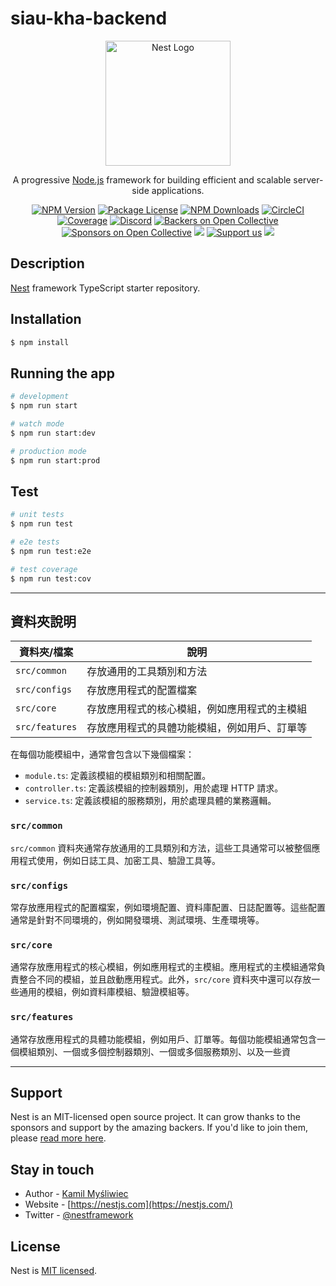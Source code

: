 # siau-kha-backend

<p align="center">
  <a href="http://nestjs.com/" target="blank"><img src="https://nestjs.com/img/logo-small.svg" width="200" alt="Nest Logo" /></a>
</p>

[circleci-image]: https://img.shields.io/circleci/build/github/nestjs/nest/master?token=abc123def456
[circleci-url]: https://circleci.com/gh/nestjs/nest

  <p align="center">A progressive <a href="http://nodejs.org" target="_blank">Node.js</a> framework for building efficient and scalable server-side applications.</p>
    <p align="center">
<a href="https://www.npmjs.com/~nestjscore" target="_blank"><img src="https://img.shields.io/npm/v/@nestjs/core.svg" alt="NPM Version" /></a>
<a href="https://www.npmjs.com/~nestjscore" target="_blank"><img src="https://img.shields.io/npm/l/@nestjs/core.svg" alt="Package License" /></a>
<a href="https://www.npmjs.com/~nestjscore" target="_blank"><img src="https://img.shields.io/npm/dm/@nestjs/common.svg" alt="NPM Downloads" /></a>
<a href="https://circleci.com/gh/nestjs/nest" target="_blank"><img src="https://img.shields.io/circleci/build/github/nestjs/nest/master" alt="CircleCI" /></a>
<a href="https://coveralls.io/github/nestjs/nest?branch=master" target="_blank"><img src="https://coveralls.io/repos/github/nestjs/nest/badge.svg?branch=master#9" alt="Coverage" /></a>
<a href="https://discord.gg/G7Qnnhy" target="_blank"><img src="https://img.shields.io/badge/discord-online-brightgreen.svg" alt="Discord"/></a>
<a href="https://opencollective.com/nest#backer" target="_blank"><img src="https://opencollective.com/nest/backers/badge.svg" alt="Backers on Open Collective" /></a>
<a href="https://opencollective.com/nest#sponsor" target="_blank"><img src="https://opencollective.com/nest/sponsors/badge.svg" alt="Sponsors on Open Collective" /></a>
  <a href="https://paypal.me/kamilmysliwiec" target="_blank"><img src="https://img.shields.io/badge/Donate-PayPal-ff3f59.svg"/></a>
    <a href="https://opencollective.com/nest#sponsor"  target="_blank"><img src="https://img.shields.io/badge/Support%20us-Open%20Collective-41B883.svg" alt="Support us"></a>
  <a href="https://twitter.com/nestframework" target="_blank"><img src="https://img.shields.io/twitter/follow/nestframework.svg?style=social&label=Follow"></a>
</p>
  <!--[![Backers on Open Collective](https://opencollective.com/nest/backers/badge.svg)](https://opencollective.com/nest#backer)
  [![Sponsors on Open Collective](https://opencollective.com/nest/sponsors/badge.svg)](https://opencollective.com/nest#sponsor)-->

## Description

[Nest](https://github.com/nestjs/nest) framework TypeScript starter repository.

## Installation

```bash
$ npm install
```

## Running the app

```bash
# development
$ npm run start

# watch mode
$ npm run start:dev

# production mode
$ npm run start:prod
```

## Test

```bash
# unit tests
$ npm run test

# e2e tests
$ npm run test:e2e

# test coverage
$ npm run test:cov
```
---
## 資料夾說明

| 資料夾/檔案 | 說明 |
| --- | --- |
| `src/common` | 存放通用的工具類別和方法 |
| `src/configs` | 存放應用程式的配置檔案 |
| `src/core` | 存放應用程式的核心模組，例如應用程式的主模組 |
| `src/features` | 存放應用程式的具體功能模組，例如用戶、訂單等 |

在每個功能模組中，通常會包含以下幾個檔案：

- `module.ts`: 定義該模組的模組類別和相關配置。
- `controller.ts`: 定義該模組的控制器類別，用於處理 HTTP 請求。
- `service.ts`: 定義該模組的服務類別，用於處理具體的業務邏輯。

### `src/common`

`src/common` 資料夾通常存放通用的工具類別和方法，這些工具通常可以被整個應用程式使用，例如日誌工具、加密工具、驗證工具等。

### `src/configs`

常存放應用程式的配置檔案，例如環境配置、資料庫配置、日誌配置等。這些配置通常是針對不同環境的，例如開發環境、測試環境、生產環境等。

### `src/core`

通常存放應用程式的核心模組，例如應用程式的主模組。應用程式的主模組通常負責整合不同的模組，並且啟動應用程式。此外，`src/core` 資料夾中還可以存放一些通用的模組，例如資料庫模組、驗證模組等。

### `src/features`

通常存放應用程式的具體功能模組，例如用戶、訂單等。每個功能模組通常包含一個模組類別、一個或多個控制器類別、一個或多個服務類別、以及一些資

---

## Support

Nest is an MIT-licensed open source project. It can grow thanks to the sponsors and support by the amazing backers. If you'd like to join them, please [read more here](https://docs.nestjs.com/support).

## Stay in touch

- Author - [Kamil Myśliwiec](https://kamilmysliwiec.com)
- Website - [https://nestjs.com](https://nestjs.com/)
- Twitter - [@nestframework](https://twitter.com/nestframework)

## License

Nest is [MIT licensed](LICENSE).
